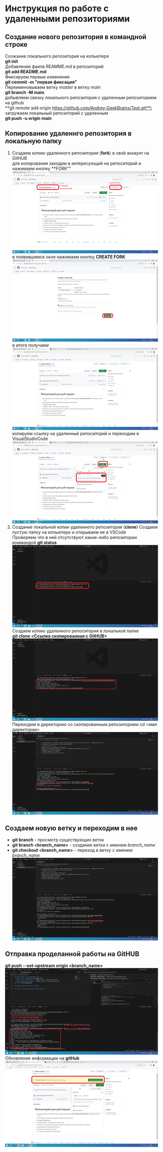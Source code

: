 # Инструкция по работе с удаленными репозиториями

## Создание нового репозитория в командной строке

Созжание локального репозитория на копьютере\
**git init**   
Добавление фаила REAMME.md в репозиторий\
**git add README.md**  
Фиксируем первые изменения\
**git commit -m "первая фиксация"**\
Переименовываем ветку *master* в ветку *main*\
**git branch -M main**\
добывляем связку локального репозитория с удаленным репозиторием на github\
**git remote add origin https://github.com/Andrey-GeekBrains/Test.git**\
загружаем локальный репозиторий с удаленным\
**git push -u origin main**

## Копирование удаленнго репозитория в локальную папку
1. Создаем копию удаленного репозитория (**fork**) в свой аккаунт на GitHUB\
для копирования заходим в интересующий на репоситорий и нажимаем кнопку **FORK""\
!["RepositForCopy"](RepositForCopy.png)
в появившемся окне нажимаем кнопку **CREATE FORK**\
!["ForkReposit"](ForkReposit.png)
в итоге получаем\
![forkResult](ForkResult.png)
копируем ссылку на удаленный репоситорий и переходим в VisualStudioCode
![copyRefDeposit](CopyRefDeposit.png)
2. Создание локальной копии удаленного репозитория (**clone**)
Создаем пустую папку на копьютере и открываем ее в VSCode\
Проверяем что в ней отсутствуют какие-либо репозитории коммандой **git status**\
![Alt text](EmptyDir.png)
Создаем копию удаленного репоситория в локальной папке\
**git clone <Сcылка cкопированная с GitHUB>**
![CloneReposit](CloneReposit.png)
Переходим в директорию со скопированным репозиторием
cd <имя директории>
![ChangeDir](ChangeDir.png)

## Создаем новую ветку и переходим в нее
 * **git branch** - просмотр существующих веток
 * **git branch <branch_name>** - создание ветки с именем *branch_name*
 * **git checkout <branch_name>** - переход в ветку с именем *branch_name*
![BranchMade](BranchMade.png)

## Отправка проделанной работы на GitHUB

**git push --set-upstream origin <branch_name>**
![PushInfo](PushInfo.png)
Обновление информации на **gitHub**
![PushInfo2](PushInfo2.png)
